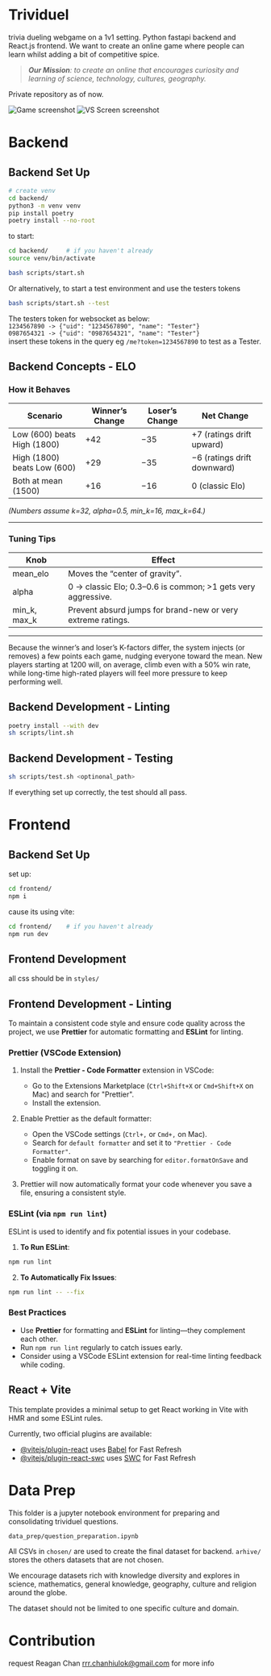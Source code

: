 # Trividuel

trivia dueling webgame on a 1v1 setting. Python fastapi backend and React.js frontend. We want to create an online game where people can learn whilst adding a bit of competitive spice.

>_**Our Mission**: to create an online that encourages curiosity and learning of science, technology, cultures, geography._


Private repository as of now.

![Game screenshot](./assets/images/game_screenshot.png)
![VS Screen screenshot](./assets/images/vsscreen.png)

# Backend 

## Backend Set Up

```bash
# create venv
cd backend/
python3 -m venv venv 
pip install poetry
poetry install --no-root
```

to start:
```bash
cd backend/     # if you haven't already
source venv/bin/activate

bash scripts/start.sh
```
Or alternatively, to start a test environment and use the testers tokens
```bash
bash scripts/start.sh --test
```
The testers token for websocket as below: <br>
`1234567890 -> {"uid": "1234567890", "name": "Tester"}` <br>
`0987654321 -> {"uid": "0987654321", "name": "Tester"}`<br>
insert these tokens in the query eg `/me?token=1234567890` to test as a Tester.

## Backend Concepts - ELO

### How it Behaves

| Scenario                   | Winner’s Change | Loser’s Change | Net Change             |
|----------------------------|-----------------|----------------|------------------------|
| Low (600) beats High (1800) | +42            | −35           | +7 (ratings drift upward) |
| High (1800) beats Low (600) | +29            | −35           | −6 (ratings drift downward) |
| Both at mean (1500)         | +16            | −16           | 0 (classic Elo)        |

*(Numbers assume k=32, alpha=0.5, min_k=16, max_k=64.)*

---

### Tuning Tips

| Knob       | Effect                                                                 |
|------------|------------------------------------------------------------------------|
| mean_elo   | Moves the “center of gravity”.                                         |
| alpha      | 0 → classic Elo; 0.3–0.6 is common; >1 gets very aggressive.           |
| min_k, max_k | Prevent absurd jumps for brand-new or very extreme ratings.          |

---

Because the winner’s and loser’s K-factors differ, the system injects (or removes) a few points each game, nudging everyone toward the mean. New players starting at 1200 will, on average, climb even with a 50% win rate, while long-time high-rated players will feel more pressure to keep performing well.

## Backend Development - Linting

```bash
poetry install --with dev
sh scripts/lint.sh
```
## Backend Development - Testing
```bash
sh scripts/test.sh <optinonal_path>
```
If everything set up correctly, the test should all pass.


# Frontend

## Backend Set Up

set up:
```bash
cd frontend/
npm i
```
cause its using vite:
```bash
cd frontend/    # if you haven't already
npm run dev
```

## Frontend Development

all css should be in `styles/`

## Frontend Development - Linting

To maintain a consistent code style and ensure code quality across the project, we use **Prettier** for automatic formatting and **ESLint** for linting.

### Prettier (VSCode Extension)

1. Install the **Prettier - Code Formatter** extension in VSCode:
   - Go to the Extensions Marketplace (`Ctrl+Shift+X` or `Cmd+Shift+X` on Mac) and search for "Prettier".
   - Install the extension.

2. Enable Prettier as the default formatter:
   - Open the VSCode settings (`Ctrl+,` or `Cmd+,` on Mac).
   - Search for `default formatter` and set it to `"Prettier - Code Formatter"`.
   - Enable format on save by searching for `editor.formatOnSave` and toggling it on.

3. Prettier will now automatically format your code whenever you save a file, ensuring a consistent style.


### ESLint (via `npm run lint`)

ESLint is used to identify and fix potential issues in your codebase.

1. **To Run ESLint**:
```bash
npm run lint
```

2. **To Automatically Fix Issues**:
```bash
npm run lint -- --fix
```


### Best Practices

- Use **Prettier** for formatting and **ESLint** for linting—they complement each other.
- Run `npm run lint` regularly to catch issues early.
- Consider using a VSCode ESLint extension for real-time linting feedback while coding.

## React + Vite

This template provides a minimal setup to get React working in Vite with HMR and some ESLint rules.

Currently, two official plugins are available:

- [@vitejs/plugin-react](https://github.com/vitejs/vite-plugin-react/blob/main/packages/plugin-react) uses [Babel](https://babeljs.io/) for Fast Refresh
- [@vitejs/plugin-react-swc](https://github.com/vitejs/vite-plugin-react/blob/main/packages/plugin-react-swc) uses [SWC](https://swc.rs/) for Fast Refresh




# Data Prep

This folder is a jupyter notebook environment for preparing and consolidating trividuel questions.

`data_prep/question_preparation.ipynb`

All CSVs in `chosen/` are used to create the final dataset for backend. `arhive/` stores the others datasets that are not chosen.

We encourage datasets rich with knowledge diversity and explores in science, mathematics, general knowledge, geography, culture and religion around the globe.

The dataset should not be limited to one specific culture and domain.

# Contribution

request Reagan Chan <rrr.chanhiulok@gmail.com> for more info